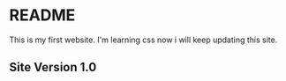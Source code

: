 # README


This is my first website.
I'm learning css now i will keep updating this site.


## Site Version 1.0 
